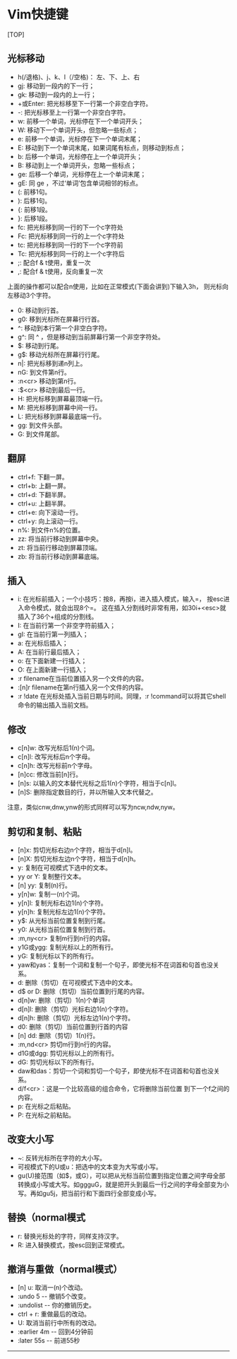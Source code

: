 # Vim快捷键 #

[TOP]

## 光标移动 ##

* h(/退格)、j、k、l（/空格)： 左、下、上、右  
* gj: 移动到一段内的下一行；  
* gk: 移动到一段内的上一行；  
* +或Enter: 把光标移至下一行第一个非空白字符。  
* -: 把光标移至上一行第一个非空白字符。  
* w: 前移一个单词，光标停在下一个单词开头；  
* W: 移动下一个单词开头，但忽略一些标点；  
* e: 前移一个单词，光标停在下一个单词末尾；  
* E: 移动到下一个单词末尾，如果词尾有标点，则移动到标点；  
* b: 后移一个单词，光标停在上一个单词开头；  
* B: 移动到上一个单词开头，忽略一些标点；  
* ge: 后移一个单词，光标停在上一个单词末尾；  
* gE: 同 ge ，不过‘单词’包含单词相邻的标点。  
* (: 前移1句。  
* ): 后移1句。  
* {: 前移1段。  
* }: 后移1段。  
* fc: 把光标移到同一行的下一个c字符处  
* Fc: 把光标移到同一行的上一个c字符处  
* tc: 把光标移到同一行的下一个c字符前  
* Tc: 把光标移到同一行的上一个c字符后  
* ;: 配合f & t使用，重复一次  
* ,: 配合f & t使用，反向重复一次  

上面的操作都可以配合n使用，比如在正常模式(下面会讲到)下输入3h， 则光标向左移动3个字符。

* 0: 移动到行首。  
* g0: 移到光标所在屏幕行行首。  
* ^: 移动到本行第一个非空白字符。  
* g^: 同 ^ ，但是移动到当前屏幕行第一个非空字符处。  
* $: 移动到行尾。  
* g$: 移动光标所在屏幕行行尾。  
* n|: 把光标移到递n列上。  
* nG: 到文件第n行。  
* :n\<cr> 移动到第n行。  
* :$\<cr> 移动到最后一行。  
* H: 把光标移到屏幕最顶端一行。  
* M: 把光标移到屏幕中间一行。  
* L: 把光标移到屏幕最底端一行。  
* gg: 到文件头部。  
* G: 到文件尾部。  

## 翻屏 ##

* ctrl+f: 下翻一屏。  
* ctrl+b: 上翻一屏。  
* ctrl+d: 下翻半屏。  
* ctrl+u: 上翻半屏。  
* ctrl+e: 向下滚动一行。  
* ctrl+y: 向上滚动一行。  
* n%: 到文件n%的位置。  
* zz: 将当前行移动到屏幕中央。  
* zt: 将当前行移动到屏幕顶端。  
* zb: 将当前行移动到屏幕底端。  

## 插入 ##

* i: 在光标前插入；一个小技巧：按8，再按i，进入插入模式，输入=， 按esc进入命令模式，就会出现8个=。 这在插入分割线时非常有用，如30i+\<esc>就插入了36个+组成的分割线。
* I: 在当前行第一个非空字符前插入；  
* gI: 在当前行第一列插入；  
* a: 在光标后插入；  
* A: 在当前行最后插入；  
* o: 在下面新建一行插入；  
* O: 在上面新建一行插入；  
* :r filename在当前位置插入另一个文件的内容。  
* :[n]r filename在第n行插入另一个文件的内容。  
* :r !date 在光标处插入当前日期与时间。同理，:r !command可以将其它shell命令的输出插入当前文档。

## 修改 ##

* c[n]w: 改写光标后1(n)个词。  
* c[n]l: 改写光标后n个字母。  
* c[n]h: 改写光标前n个字母。  
* [n]cc: 修改当前[n]行。  
* [n]s: 以输入的文本替代光标之后1(n)个字符，相当于c[n]l。  
* [n]S: 删除指定数目的行，并以所输入文本代替之。

注意，类似cnw,dnw,ynw的形式同样可以写为ncw,ndw,nyw。  

## 剪切和复制、粘贴 ##

* [n]x: 剪切光标右边n个字符，相当于d[n]l。  
* [n]X: 剪切光标左边n个字符，相当于d[n]h。  
* y: 复制在可视模式下选中的文本。  
* yy or Y: 复制整行文本。  
* [n] yy: 复制(n)行。  
* y[n]w: 复制一(n)个词。  
* y[n]l: 复制光标右边1(n)个字符。  
* y[n]h: 复制光标左边1(n)个字符。  
* y$: 从光标当前位置复制到行尾。  
* y0: 从光标当前位置复制到行首。  
* :m,ny\<cr> 复制m行到n行的内容。  
* y1G或ygg: 复制光标以上的所有行。  
* yG: 复制光标以下的所有行。  
* yaw和yas：复制一个词和复制一个句子，即使光标不在词首和句首也没关系。  
* d: 删除（剪切）在可视模式下选中的文本。  
* d$ or D: 删除（剪切）当前位置到行尾的内容。  
* d[n]w: 删除（剪切）1(n)个单词  
* d[n]l: 删除（剪切）光标右边1(n)个字符。  
* d[n]h: 删除（剪切）光标左边1(n)个字符。  
* d0: 删除（剪切）当前位置到行首的内容  
* [n] dd: 删除（剪切）1(n)行。  
* :m,nd\<cr> 剪切m行到n行的内容。  
* d1G或dgg: 剪切光标以上的所有行。  
* dG: 剪切光标以下的所有行。  
* daw和das：剪切一个词和剪切一个句子，即使光标不在词首和句首也没关系。  
* d/f\<cr>：这是一个比较高级的组合命令，它将删除当前位置 到下一个f之间的内容。  
* p: 在光标之后粘贴。  
* P: 在光标之前粘贴。  

## 改变大小写 ##

* ~: 反转光标所在字符的大小写。  
* 可视模式下的U或u：把选中的文本变为大写或小写。  
* gu(U)接范围（如$，或G），可以把从光标当前位置到指定位置之间字母全部 转换成小写或大写。如ggguG，就是把开头到最后一行之间的字母全部变为小 写。再如gu5j，把当前行和下面四行全部变成小写。  

## 替换（normal模式 ##

* r: 替换光标处的字符，同样支持汉字。  
* R: 进入替换模式，按esc回到正常模式。  

## 撤消与重做（normal模式） ##

* [n] u: 取消一(n)个改动。  
* :undo 5 -- 撤销5个改变。  
* :undolist -- 你的撤销历史。  
* ctrl + r: 重做最后的改动。  
* U: 取消当前行中所有的改动。  
* :earlier 4m -- 回到4分钟前  
* :later 55s -- 前进55秒  

***
